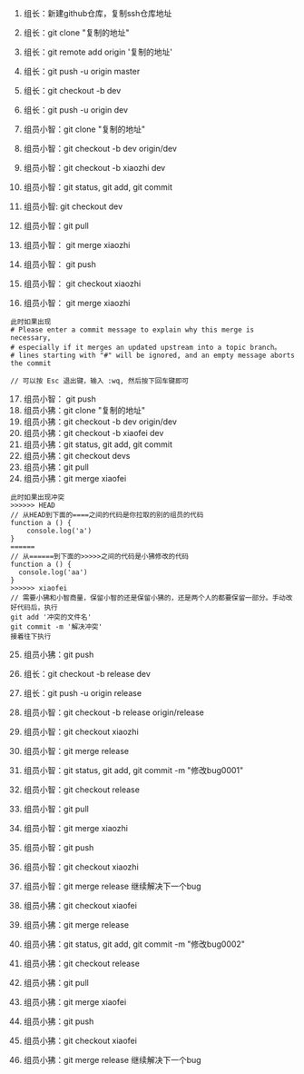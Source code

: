 1. 组长：新建github仓库，复制ssh仓库地址
2. 组长：git clone "复制的地址"
3. 组长：git remote add origin '复制的地址'
4. 组长：git push -u origin master
5. 组长：git checkout -b dev
6. 组长：git push -u origin dev

7. 组员小智：git clone "复制的地址"
8. 组员小智：git checkout -b dev origin/dev
9. 组员小智：git checkout -b xiaozhi dev
10. 组员小智：git status, git add, git commit
11. 组员小智: git checkout dev
12. 组员小智：git pull
13. 组员小智： git merge xiaozhi
14. 组员小智： git push
15. 组员小智： git checkout xiaozhi
16. 组员小智： git merge xiaozhi
```
此时如果出现
# Please enter a commit message to explain why this merge is necessary,
# especially if it merges an updated upstream into a topic branch。
# lines starting with "#" will be ignored, and an empty message aborts the commit

// 可以按 Esc 退出键，输入 :wq, 然后按下回车键即可
```
17. 组员小智： git push
18. 组员小狒：git clone "复制的地址"
19. 组员小狒：git checkout -b dev origin/dev
20. 组员小狒：git checkout -b xiaofei dev
21. 组员小狒：git status, git add, git commit
22. 组员小狒：git checkout devs
23. 组员小狒：git pull 
24. 组员小狒：git merge xiaofei

```
此时如果出现冲突
>>>>>> HEAD
// 从HEAD到下面的====之间的代码是你拉取的别的组员的代码
function a () {
	console.log('a')
}
======
// 从======到下面的>>>>>之间的代码是小狒修改的代码
function a () {
  console.log('aa')
}
>>>>>> xiaofei
// 需要小狒和小智商量，保留小智的还是保留小狒的，还是两个人的都要保留一部分。手动改好代码后，执行
git add '冲突的文件名'
git commit -m '解决冲突'
接着往下执行
```

25. 组员小狒：git push

23. 组长：git checkout -b release dev
24. 组长：git push -u origin release
25. 组员小智：git checkout -b release origin/release
27. 组员小智：git checkout xiaozhi
28. 组员小智：git merge release
29. 组员小智：git status, git add, git commit -m "修改bug0001"
30. 组员小智：git checkout release
31. 组员小智：git pull
32. 组员小智：git merge xiaozhi
33. 组员小智：git push
34. 组员小智：git checkout xiaozhi
35. 组员小智：git merge release 继续解决下一个bug


36. 组员小狒：git checkout xiaofei
37. 组员小狒：git merge release
38. 组员小狒：git status, git add, git commit -m "修改bug0002"
39. 组员小狒：git checkout release
40. 组员小狒：git pull
41. 组员小狒：git merge xiaofei
42. 组员小狒：git push
43. 组员小狒：git checkout xiaofei
44. 组员小狒：git merge release 继续解决下一个bug

